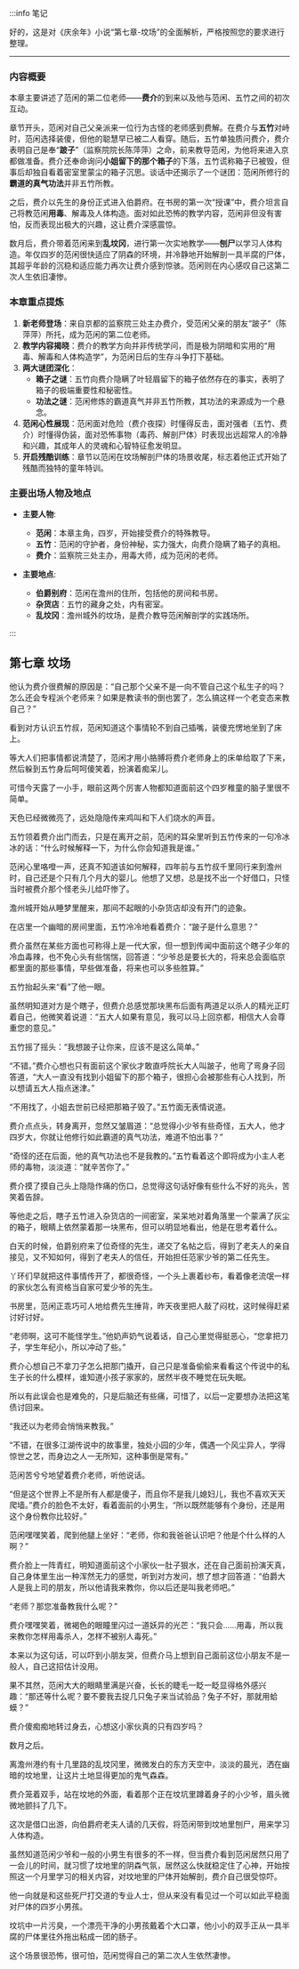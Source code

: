 :::info 笔记

好的，这是对《庆余年》小说“第七章-坟场”的全面解析，严格按照您的要求进行整理。

---

### 内容概要

本章主要讲述了范闲的第二位老师——**费介**的到来以及他与范闲、五竹之间的初次互动。

章节开头，范闲对自己父亲派来一位行为古怪的老师感到费解。在费介与**五竹**对峙时，范闲选择装傻，但他的聪慧早已被二人看穿。随后，五竹单独质问费介，费介表明自己是奉“**跛子**”（监察院院长陈萍萍）之命，前来教导范闲，为他将来进入京都做准备。费介还奉命询问**小姐留下的那个箱子**的下落，五竹谎称箱子已被毁，但事后却独自看着密室里蒙尘的箱子沉思。谈话中还揭示了一个谜团：范闲所修行的**霸道的真气功法**并非五竹所教。

之后，费介以先生的身份正式进入伯爵府。在书房的第一次“授课”中，费介坦言自己将教范闲**用毒**、解毒及人体构造。面对如此恐怖的教学内容，范闲非但没有害怕，反而表现出极大的兴趣，这让费介深感震惊。

数月后，费介带着范闲来到**乱坟冈**，进行第一次实地教学——**刨尸**以学习人体构造。年仅四岁的范闲很快适应了阴森的环境，并冷静地开始解剖一具半腐的尸体，其超乎年龄的沉稳和适应能力再次让费介感到惊骇。范闲则在内心感叹自己这第二次人生依旧凄惨。

### 本章重点提炼

1.  **新老师登场**：来自京都的监察院三处主办费介，受范闲父亲的朋友“跛子”（陈萍萍）所托，成为范闲的第二位老师。
2.  **教学内容揭晓**：费介的教学方向并非传统学问，而是极为阴暗和实用的“用毒、解毒和人体构造学”，为范闲日后的生存斗争打下基础。
3.  **两大谜团深化**：
    *   **箱子之谜**：五竹向费介隐瞒了叶轻眉留下的箱子依然存在的事实，表明了箱子的极端重要性和秘密性。
    *   **功法之谜**：范闲修炼的霸道真气并非五竹所教，其功法的来源成为一个悬念。
4.  **范闲心性展现**：范闲面对危险（费介夜探）时懂得反击，面对强者（五竹、费介）时懂得伪装，面对恐怖事物（毒药、解剖尸体）时表现出远超常人的冷静和兴趣，其成年人的灵魂和心智特征愈发明显。
5.  **开启残酷训练**：章节以范闲在坟场解剖尸体的场景收尾，标志着他正式开始了残酷而独特的童年特训。

### 主要出场人物及地点

*   **主要人物**:
    *   **范闲**：本章主角，四岁，开始接受费介的特殊教导。
    *   **五竹**：范闲的守护者，身份神秘，实力强大，向费介隐瞒了箱子的真相。
    *   **费介**：监察院三处主办，用毒大师，成为范闲的老师。

*   **主要地点**:
    *   **伯爵别府**：范闲在澹州的住所，包括他的房间和书房。
    *   **杂货店**：五竹的藏身之处，内有密室。
    *   **乱坟冈**：澹州城外的坟场，是费介教导范闲解剖学的实践场所。

:::

## 第七章 **坟场**

他认为费介很费解的原因是：“自己那个父亲不是一向不管自己这个私生子的吗？怎么还会专程派个老师来？如果是教读书的倒也罢了，怎么搞这样一个老变态来教自己？”

看到对方认识五竹叔，范闲知道这个事情轮不到自己插嘴，装傻充愣地坐到了床上。

等大人们把事情都说清楚了，范闲才用小胳膊将费介老师身上的床单给取了下来，然后躲到五竹身后呵呵傻笑着，扮演着痴呆儿。

可惜今天露了一小手，眼前这两个厉害人物都知道面前这个四岁稚童的脑子里很不简单。

天色已经微微亮了，远处隐隐传来鸡叫和下人们烧水的声音。

五竹领着费介出门而去，只是在离开之前，范闲的耳朵里听到五竹传来的一句冷冰冰的话：“什么时候解释一下，为什么你会知道我是谁。”

范闲心里咯噔一声，还真不知道该如何解释，四年前与五竹叔千里同行来到澹州时，自己还是个只有几个月大的婴儿。他想了又想，总是找不出一个好借口，只怪当时被费介那个怪老头儿给吓惨了。

澹州城开始从睡梦里醒来，那间不起眼的小杂货店却没有开门的迹象。

在店里一个幽暗的房间里面，五竹冷冷地看着费介：“跛子是什么意思？”

费介虽然在某些方面也可称得上是一代大家，但一想到传闻中面前这个瞎子少年的冷血毒辣，也不免心头有些惴惴，回答道：“少爷总是要长大的，将来总会面临京都里面的那些事情，早些做准备，将来也可以多些胜算。”

五竹抬起头来“看”了他一眼。

虽然明知道对方是个瞎子，但费介总感觉那块黑布后面有两道足以杀人的精光正盯着自己，他微笑着说道：“五大人如果有意见，我可以马上回京都，相信大人会尊重您的意见。”

五竹摇了摇头：“我想跛子让你来，应该不是这么简单。”

“不错。”费介心想也只有面前这个家伙才敢直呼院长大人叫跛子，他弯了弯身子回答道，“大人一直没有找到小姐留下的那个箱子，很担心会被那些有心人找到，所以想请五大人指点迷津。”

“不用找了，小姐去世前已经把那箱子毁了。”五竹面无表情说道。

费介点点头，转身离开，忽然又皱眉道：“总觉得小少爷有些奇怪，五大人，他才四岁大，你就让他修行如此霸道的真气功法，难道不怕出事？”

“奇怪的还在后面，他的真气功法也不是我教的。”五竹看着这个即将成为小主人老师的毒物，淡淡道：“就辛苦你了。”

费介摸了摸自己头上隐隐作痛的伤口，总觉得这句话好像有些什么不好的兆头，苦笑着告辞。

等他走之后，瞎子五竹进入杂货店的一间密室，呆呆地对着角落里一个蒙满了灰尘的箱子，眼睛上依然蒙着那一块黑布，但可以明显地看出，他是在思考着什么。

白天的时候，伯爵别府来了位奇怪的先生，递交了名帖之后，得到了老夫人的亲自接见，又不知如何，得到了老夫人的信任，开始担任范家少爷的第二任先生。

丫环们早就把这件事情传开了，都很奇怪，一个头上裹着纱布，看着像老流氓一样的家伙怎么有资格当自家可爱少爷的先生。

书房里，范闲正乖巧可人地给费先生捶背，昨天夜里把人敲了闷枕，这时候得赶紧讨好讨好。

“老师啊，这可不能怪学生。”他奶声奶气说着话，自己心里觉得挺恶心，“您拿把刀子，学生年纪小，所以冲动了些。”

费介心想自己不拿刀子怎么把那门撬开，自己只是准备偷偷来看看这个传说中的私生子长的什么模样，谁知道小孩子家家的，居然半夜不睡觉在玩失眠。

所以有此误会也是难免的，只是后脑还有些痛，可惜了，以后一定要想办法把这笔债讨回来。

“我还以为老师会悄悄来教我。”

“不错，在很多江湖传说中的故事里，独处小园的少年，偶遇一个风尘异人，学得惊世之艺，而身边之人一无所知，这种事倒是常有。”

范闲苦兮兮地望着费介老师，听他说话。

“但是这个世界上不是所有人都是傻子，而且你不是我儿媳妇儿，我也不喜欢天天爬墙。”费介的脸色不太好，看着面前的小男生，“所以既然能够有个身份，还是用这个身份教你比较好。”

范闲嘿嘿笑着，爬到他腿上坐好：“老师，你和我爸爸认识吧？他是个什么样的人啊？”

费介脸上一阵青红，明知道面前这个小家伙一肚子狠水，还在自己面前扮演天真，自己身体里生出一种浑然无力的感觉，听到对方发问，想了想才回答道：“伯爵大人是我上司的朋友，所以他请我来教你，你以后还是叫我老师吧。”

“老师？那您准备教我什么呢？”

费介嘿嘿笑着，微褐色的眼瞳里闪过一道妖异的光芒：“我只会……用毒，所以我来教你怎样用毒杀人，怎样不被别人毒死。”

本来以为这句话，可以吓到小朋友哭，但费介马上想到自己面前这位小朋友不是一般人，自己这招估计没用。

果不其然，范闲大大的眼睛里满是兴奋，长长的睫毛一眨一眨显得格外感兴趣：“那还等什么呢？要不要我去捉几只兔子来当试验品？兔子不好，那就用蛤蟆？”

费介傻痴痴地转过身去，心想这小家伙真的只有四岁吗？

数月之后。

离澹州港约有十几里路的乱坟冈里，微微发白的东方天空中，淡淡的晨光，洒在幽暗的坟地里，让这片土地显得更加的鬼气森森。

费介笼着双手，站在坟地的外面，看着那个正在坟坑里蹲着身子的小少爷，眉头微微地颤抖了几下。

这次是借口出游，向伯爵府老夫人请的几天假，将范闲带到坟地里刨尸，用来学习人体构造。

虽然知道范闲少爷和一般的小男生有很多的不一样，但当费介看到范闲居然只用了一会儿的时间，就习惯了坟地里的阴森气氛，居然这么快就稳定住了心神，开始按照这一个月里学习的相关内容，对坟地里的尸体开始解剖，费介自己很受惊吓。

他一向就是和这些死尸打交道的专业人士，但从来没有看见过一个可以如此平稳面对尸体的四岁小男孩。

坟坑中一片污臭，一个漂亮干净的小男孩戴着个大口罩，他小小的双手正从一具半腐的尸体里往外拖出粘成一团的肠子。

这个场景很恐怖，很可怕，范闲觉得自己的第二次人生依然凄惨。

